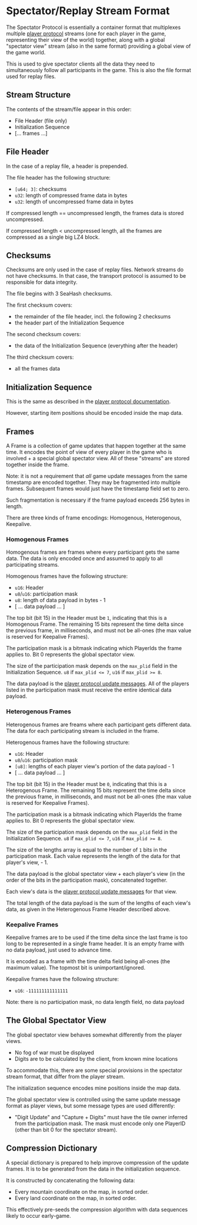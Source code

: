 # Spectator/Replay Stream Format

The Spectator Protocol is essentially a container format that multiplexes
multiple [player protocol](./dataformat-player.md) streams (one for each player in
the game, representing their view of the world) together, along with a global
"spectator view" stream (also in the same format) providing a global view
of the game world.

This is used to give spectator clients all the data they need to simultaneously
follow all participants in the game. This is also the file format used for
replay files.

## Stream Structure

The contents of the stream/file appear in this order:

 - File Header (file only)
 - Initialization Sequence
 - [... frames ...]

## File Header

In the case of a replay file, a header is prepended.

The file header has the following structure:
 - `[u64; 3]`: checksums
 - `u32`: length of compressed frame data in bytes
 - `u32`: length of uncompressed frame data in bytes

If compressed length == uncompressed length, the frames data is stored uncompressed.

If compressed length < uncompressed length, all the frames are compressed as a single big LZ4 block.

## Checksums

Checksums are only used in the case of replay files. Network streams do
not have checksums. In that case, the transport protocol is assumed to be
responsible for data integrity.

The file begins with 3 SeaHash checksums.

The first checksum covers:
 - the remainder of the file header, incl. the following 2 checksums
 - the header part of the Initialization Sequence

The second checksum covers:
 - the data of the Initialization Sequence (everything after the header)

The third checksum covers:
 - all the frames data

## Initialization Sequence

This is the same as described in the [player protocol documentation](./dataformat-player.md).

However, starting item positions should be encoded inside the map data.

## Frames

A Frame is a collection of game updates that happen together at the same time.
It encodes the point of view of every player in the game who is involved + a
special global spectator view. All of these "streams" are stored together inside
the frame.

Note: it is not a requirement that *all* game update messages from the same
timestamp are encoded together. They may be fragmented into multiple frames.
Subsequent frames would just have the timestamp field set to zero.

Such fragmentation is necessary if the frame payload exceeds 256 bytes in length.

There are three kinds of frame encodings: Homogenous, Heterogenous, Keepalive.

### Homogenous Frames

Homogenous frames are frames where every participant gets the same data. The data is
only encoded once and assumed to apply to all participating streams.

Homogenous frames have the following structure:
 - `u16`: Header
 - `u8`/`u16`: participation mask
 - `u8`: length of data payload in bytes - 1
 - [ ... data payload ... ]

The top bit (bit 15) in the Header must be `1`, indicating that this is a Homogenous
Frame. The remaining 15 bits represent the time delta since the previous frame, in
milliseconds, and must not be all-ones (the max value is reserved for Keepalive Frames).

The participation mask is a bitmask indicating which PlayerIds the frame applies to.
Bit 0 represents the global spectator view.

The size of the participation mask depends on the `max_plid` field in the
Initialization Sequence. `u8` if `max_plid <= 7`, `u16` if `max_plid >= 8`.

The data payload is the [player protocol update messages](./dataformat-player.md#gameplay-messages).
All of the players listed in the participation mask must receive the entire identical data payload.

### Heterogenous Frames

Heterogenous frames are freams where each participant gets different data. The data
for each participating stream is included in the frame.

Heterogenous frames have the following structure:
 - `u16`: Header
 - `u8`/`u16`: participation mask
 - `[u8]`: lengths of each player view's portion of the data payload - 1
 - [ ... data payload ... ]

The top bit (bit 15) in the Header must be `0`, indicating that this is a Heterogenous
Frame. The remaining 15 bits represent the time delta since the previous frame, in
milliseconds, and must not be all-ones (the max value is reserved for Keepalive Frames).

The participation mask is a bitmask indicating which PlayerIds the frame applies to.
Bit 0 represents the global spectator view.

The size of the participation mask depends on the `max_plid` field in the
Initialization Sequence. `u8` if `max_plid <= 7`, `u16` if `max_plid >= 8`.

The size of the lengths array is equal to the number of `1` bits in the
participation mask. Each value represents the length of the data for that
player's view, - 1.

The data payload is the global spectator view + each player's view (in the order
of the bits in the participation mask), concatenated together.

Each view's data is the [player protocol update
messages](./dataformat-player.md#gameplay-messages) for that view.

The total length of the data payload is the sum of the lengths of each view's
data, as given in the Heterogenous Frame Header described above.

### Keepalive Frames

Keepalive frames are to be used if the time delta since the last frame is too
long to be represented in a single frame header. It is an empty frame with no
data payload, just used to advance time.

It is encoded as a frame with the time delta field being all-ones (the maximum
value). The topmost bit is unimportant/ignored.

Keepalive frames have the following structure:
 - `u16`: `-111111111111111`

Note: there is no participation mask, no data length field, no data payload

## The Global Spectator View

The global spectator view behaves somewhat differently from the player views.

 - No fog of war must be displayed
 - Digits are to be calculated by the client, from known mine locations

To accommodate this, there are some special provisions in the spectator
stream format, that differ from the player stream.

The initialization sequence encodes mine positions inside the map data.

The global spectator view is controlled using the same update message format
as player views, but some message types are used differently:
 - "Digit Update" and "Capture + Digits" must have the tile owner inferred
   from the participation mask. The mask must encode only one PlayerID
   (other than bit 0 for the spectator stream).

## Compression Dictionary

A special dictionary is prepared to help improve compression of the update
frames. It is to be generated from the data in the initialization sequence.

It is constructed by concatenating the following data:

 - Every mountain coordinate on the map, in sorted order.
 - Every land coordinate on the map, in sorted order.

This effectively pre-seeds the compression algorithm with data sequences
likely to occur early-game.
